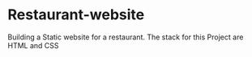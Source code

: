 # Restaurant-website
Building a Static website for a restaurant. The stack for this Project are HTML and CSS
